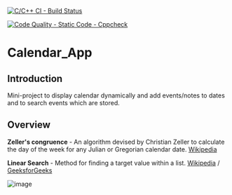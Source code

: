 [![C/C++ CI - Build Status](https://github.com/Preethu25/Mini-Project/actions/workflows/c-cpp.yml/badge.svg)](https://github.com/Preethu25/Mini-Project/actions/workflows/c-cpp.yml)

[![Code Quality - Static Code - Cppcheck](https://github.com/Preethu25/Mini-Project/actions/workflows/cpp_check.yml/badge.svg)](https://github.com/Preethu25/Mini-Project/actions/workflows/cpp_check.yml)

# Calendar_App

## Introduction 
Mini-project to display calendar dynamically and add events/notes to dates and to search events which are stored.

## Overview
**Zeller's congruence** - An algorithm devised by Christian Zeller to calculate the day of the week for any Julian or Gregorian calendar date. [Wikipedia](https://en.wikipedia.org/wiki/Zeller%27s_congruence)

**Linear Search** - Method for finding a target value within a list. [Wikipedia](https://en.wikipedia.org/wiki/Linear_search) / [GeeksforGeeks](https://www.geeksforgeeks.org/linear-search/)

![image](https://user-images.githubusercontent.com/80700297/114712319-97d08580-9d4d-11eb-836c-486ad93db118.png)

